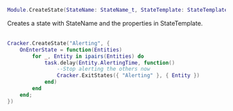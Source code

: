 ```lua
Module.CreateState(StateName: StateName_t, StateTemplate: StateTemplate_t?)
```
Creates a state with StateName and the properties in StateTemplate.
<br /><br />

```lua
Cracker.CreateState("Alerting", {
    OnEnterState = function(Entities)
        for _, Entity in ipairs(Entities) do
            task.delay(Entity.AlertingTime, function()
                --Stop alerting the others now
                Cracker.ExitStates({ "Alerting" }, { Entity })
            end)
        end
    end;
})
```
